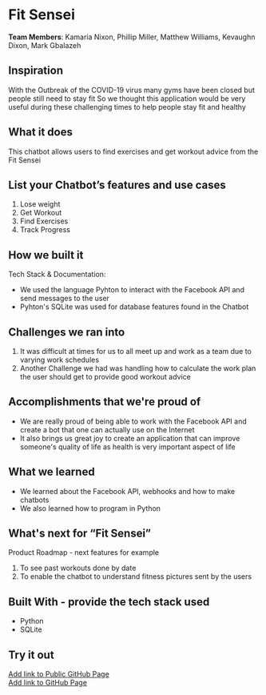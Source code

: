 # Fit Sensei

[//]: <> (Please use this Winning Hackathon Application as an example:
https://devpost.com/software/rewise-ai-powered-revision-bot)

**Team Members**: Kamaria Nixon, Phillip Miller, Matthew Williams, Kevaughn Dixon, Mark Gbalazeh

## Inspiration
With the Outbreak of the COVID-19 virus many gyms have been closed but people still need to stay fit
So we thought this application would be very useful during these challenging times
to help people stay fit and healthy


## What it does
This chatbot allows users to find exercises and get workout advice from the Fit Sensei


## List your Chatbot’s features and use cases
1. Lose weight
2. Get Workout
3. Find Exercises
4. Track Progress


## How we built it
Tech Stack & Documentation:
* We used the language Pyhton to interact with the Facebook API and send messages to the user
* Pyhton's SQLite was used for database features found in the Chatbot


## Challenges we ran into
1. It was difficult at times for us to all meet up and work as a team due to varying work schedules
2. Another Challenge we had was handling how to calculate the work plan the user should get to provide good workout advice
 
 
## Accomplishments that we're proud of
* We are really proud of being able to work with the Facebook API and create a bot that one can actually use on the Internet
* It also brings us great joy to create an application that can improve someone's quality of life as health is very important aspect of life


## What we learned
* We learned about the Facebook API, webhooks and how to make chatbots
* We also learned how to program in Python


## What's next for “Fit Sensei”
Product Roadmap - next features for example
1. To see past workouts done by date
1. To enable the chatbot to understand fitness pictures sent by the users


## Built With - provide the tech stack used 
* Python
* SQLite


## Try it out
[Add link to Public GitHub Page](link) </br>
[Add link to GitHub Page](link)
